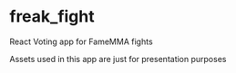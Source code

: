 # freak_fight
React Voting app for FameMMA fights

Assets used in this app are just for presentation purposes
